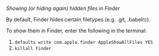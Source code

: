 *Showing (or hiding again) hidden files in Finder*

By default, Finder hides certain filetypes (e.g. .git, .babelrc).

To show them in Finder, enter the following in the terminal:

1. `defaults write com.apple.finder AppleShowAllFiles YES`
2. `killall Finder`

